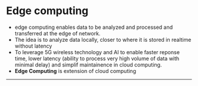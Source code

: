 # Edge computing
- edge computing enables data to be analyzed and processed and transferred at the edge of network.
- The idea is to analyze data locally, closer to where it is stored in realtime without latency
- To leverage 5G wireless technology and AI to enable faster reponse time, lower latency (ability to process very high volume of data with minimal delay) and simplif maintainence in cloud computing.
- **Edge Computing** is extension of cloud computing 
---
